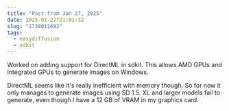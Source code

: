 ```yaml
---
title: "Post from Jan 27, 2025"
date: 2025-01-27T21:01:32
slug: "1738011692"
tags:
  - easydiffusion
  - sdkit
---
```

Worked on adding support for DirectML in sdkit. This allows AMD GPUs and Integrated GPUs to generate images on Windows.

DirectML seems like it's really inefficient with memory though. So for now it only manages to generate images using SD 1.5. XL and larger models fail to generate, even though I have a 12 GB of VRAM in my graphics card.